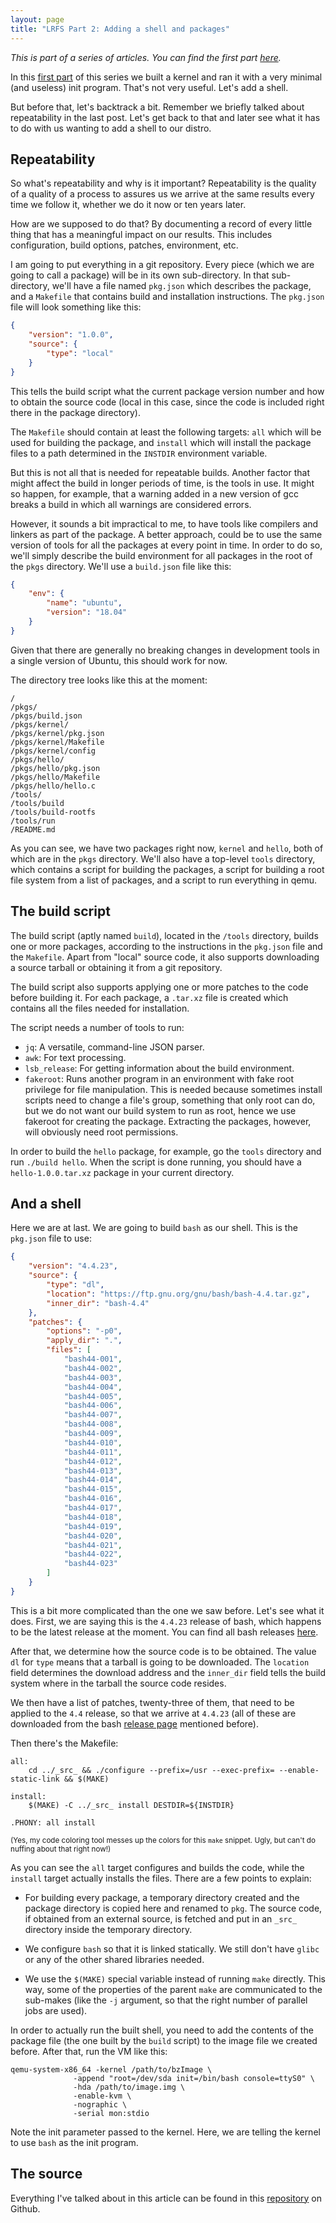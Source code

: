 ```yaml
---
layout: page
title: "LRFS Part 2: Adding a shell and packages"
---
```


_This is part of a series of articles. You can find the first part
[here][4]._

In this [first part][1] of this series we built a kernel and ran it
with a very minimal (and useless) init program. That's not very
useful. Let's add a shell.

But before that, let's backtrack a bit. Remember we briefly talked
about repeatability in the last post. Let's get back to that and later
see what it has to do with us wanting to add a shell to our distro.

## Repeatability

So what's repeatability and why is it important? Repeatability is the
quality of a quality of a process to assures us we arrive at the same
results every time we follow it, whether we do it now or ten years
later.

How are we supposed to do that? By documenting a record of every
little thing that has a meaningful impact on our results. This
includes configuration, build options, patches, environment, etc.

I am going to put everything in a git repository. Every piece (which
we are going to call a package) will be in its own sub-directory. In
that sub-directory, we'll have a file named `pkg.json` which describes
the package, and a `Makefile` that contains build and installation
instructions. The `pkg.json` file will look something like this:

```json
{
    "version": "1.0.0",
    "source": {
        "type": "local"
    }
}
```

This tells the build script what the current package version number
and how to obtain the source code (local in this case, since the code
is included right there in the package directory).

The `Makefile` should contain at least the following targets: `all`
which will be used for building the package, and `install` which will
install the package files to a path determined in the `INSTDIR`
environment variable.

But this is not all that is needed for repeatable builds. Another
factor that might affect the build in longer periods of time, is the
tools in use. It might so happen, for example, that a warning added in
a new version of gcc breaks a build in which all warnings are
considered errors.

However, it sounds a bit impractical to me, to have tools like
compilers and linkers as part of the package. A better approach, could
be to use the same version of tools for all the packages at every
point in time. In order to do so, we'll simply describe the build
environment for all packages in the root of the `pkgs`
directory. We'll use a `build.json` file like this:

```json
{
    "env": {
        "name": "ubuntu",
        "version": "18.04"
    }
}
```

Given that there are generally no breaking changes in development
tools in a single version of Ubuntu, this should work for now.

The directory tree looks like this at the moment:

    /
    /pkgs/
    /pkgs/build.json
    /pkgs/kernel/
    /pkgs/kernel/pkg.json
    /pkgs/kernel/Makefile
    /pkgs/kernel/config
    /pkgs/hello/
    /pkgs/hello/pkg.json
    /pkgs/hello/Makefile
    /pkgs/hello/hello.c
    /tools/
    /tools/build
    /tools/build-rootfs
    /tools/run
    /README.md

As you can see, we have two packages right now, `kernel` and `hello`,
both of which are in the `pkgs` directory. We'll also have a top-level
`tools` directory, which contains a script for building the packages,
a script for building a root file system from a list of packages, and
a script to run everything in qemu.

## The build script

The build script (aptly named `build`), located in the `/tools`
directory, builds one or more packages, according to the instructions
in the `pkg.json` file and the `Makefile`. Apart from "local" source
code, it also supports downloading a source tarball or obtaining it
from a git repository.

The build script also supports applying one or more patches to the
code before building it. For each package, a `.tar.xz` file is created
which contains all the files needed for installation.

The script needs a number of tools to run:

 - `jq`: A versatile, command-line JSON parser.
 - `awk`: For text processing.
 - `lsb_release`: For getting information about the build environment.
 - `fakeroot`: Runs another program in an environment with fake root
   privilege for file manipulation. This is needed because sometimes
   install scripts need to change a file's group, something that only
   root can do, but we do not want our build system to run as root,
   hence we use fakeroot for creating the package. Extracting the
   packages, however, will obviously need root permissions.

In order to build the `hello` package, for example, go the `tools`
directory and run `./build hello`. When the script is done running,
you should have a `hello-1.0.0.tar.xz` package in your current
directory.

## And a shell

Here we are at last. We are going to build `bash` as our shell. This
is the `pkg.json` file to use:

```json
{
    "version": "4.4.23",
    "source": {
        "type": "dl",
        "location": "https://ftp.gnu.org/gnu/bash/bash-4.4.tar.gz",
        "inner_dir": "bash-4.4"
    },
    "patches": {
        "options": "-p0",
        "apply_dir": ".",
        "files": [
            "bash44-001",
            "bash44-002",
            "bash44-003",
            "bash44-004",
            "bash44-005",
            "bash44-006",
            "bash44-007",
            "bash44-008",
            "bash44-009",
            "bash44-010",
            "bash44-011",
            "bash44-012",
            "bash44-013",
            "bash44-014",
            "bash44-015",
            "bash44-016",
            "bash44-017",
            "bash44-018",
            "bash44-019",
            "bash44-020",
            "bash44-021",
            "bash44-022",
            "bash44-023"
        ]
    }
}
```

This is a bit more complicated than the one we saw before. Let's see
what it does. First, we are saying this is the `4.4.23` release of
bash, which happens to be the latest release at the moment. You can
find all bash releases [here][2].

After that, we determine how the source code is to be obtained. The
value `dl` for `type` means that a tarball is going to be
downloaded. The `location` field determines the download address and
the `inner_dir` field tells the build system where in the tarball the
source code resides.

We then have a list of patches, twenty-three of them, that need to be
applied to the `4.4` release, so that we arrive at `4.4.23` (all of
these are downloaded from the bash [release page][2] mentioned
before).

Then there's the Makefile:

```make
all:
    cd ../_src_ && ./configure --prefix=/usr --exec-prefix= --enable-static-link && $(MAKE)

install:
    $(MAKE) -C ../_src_ install DESTDIR=${INSTDIR}

.PHONY: all install
```

<sub>(Yes, my code coloring tool messes up the colors for this `make`
snippet. Ugly, but can't do nuffing about that right now!)</sub>

As you can see the `all` target configures and builds the code, while
the `install` target actually installs the files. There are a few
points to explain:

 - For building every package, a temporary directory created and the
   package directory is copied here and renamed to `pkg`. The source
   code, if obtained from an external source, is fetched and put in an
   `_src_` directory inside the temporary directory.

 - We configure `bash` so that it is linked statically. We still don't
   have `glibc` or any of the other shared libraries needed.

 - We use the `$(MAKE)` special variable instead of running `make`
   directly. This way, some of the properties of the parent `make` are
   communicated to the sub-makes (like the `-j` argument, so that the
   right number of parallel jobs are used).

In order to actually run the built shell, you need to add the contents
of the package file (the one built by the `build` script) to the image
file we created before. After that, run the VM like this:

    qemu-system-x86_64 -kernel /path/to/bzImage \
                  -append "root=/dev/sda init=/bin/bash console=ttyS0" \
                  -hda /path/to/image.img \
                  -enable-kvm \
                  -nographic \
                  -serial mon:stdio

Note the init parameter passed to the kernel. Here, we are telling the
kernel to use `bash` as the init program.

## The source

Everything I've talked about in this article can be found in this
[repository][3] on Github.

[1]: /2018/12/15/linux-really-from-scratch
[2]: https://ftp.gnu.org/gnu/bash/
[3]: https://github.com/elektito/lrfs
[4]: /2018/12/15/linux-really-from-scratch/
